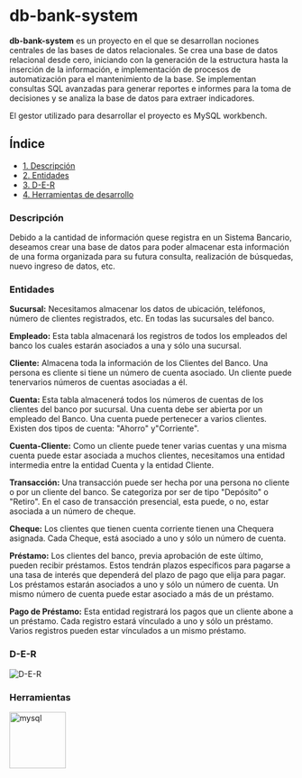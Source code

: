 # db-bank-system

**db-bank-system** es un proyecto en el que se desarrollan nociones centrales de las bases de datos relacionales. Se crea una base de datos relacional desde cero, iniciando con la generación de la estructura hasta la inserción de la información, e implementación de procesos de automatización para el mantenimiento de la base. Se implementan consultas SQL avanzadas para generar
reportes e informes para la toma de decisiones y se analiza la base de datos para extraer indicadores.

El gestor utilizado para desarrollar el proyecto es MySQL workbench.

## Índice
- [1. Descripción](#item1)
- [2. Entidades](#item2)
- [3. D-E-R](#item3)
- [4. Herramientas de desarrollo](#item4)

<a name="item1"></a>
### Descripción
Debido a la cantidad de información quese registra en un Sistema Bancario, deseamos crear una base de datos para poder almacenar
esta información de una forma organizada para su futura consulta, realización de búsquedas, nuevo ingreso de datos, etc.

<a name="item2"></a>
### Entidades
**Sucursal:** Necesitamos almacenar los datos de ubicación, teléfonos, número de clientes registrados, etc. En todas las sucursales
del banco.

**Empleado:** Esta tabla almacenará los registros de todos los empleados del banco los cuales estarán asociados a una y sólo una sucursal.

**Cliente:** Almacena toda la información de los Clientes del Banco. Una persona es cliente si tiene un número de cuenta asociado. 
Un cliente puede tenervarios números de cuentas asociadas a él.

**Cuenta:** Esta tabla almacenerá todos los números de cuentas de los clientes del banco por sucursal. Una cuenta debe ser abierta por un
empleado del Banco. Una cuenta puede pertenecer a varios clientes. Existen dos tipos de cuenta: "Ahorro" y"Corriente".

**Cuenta-Cliente:** Como un cliente puede tener varias cuentas y una misma cuenta puede estar asociada a muchos clientes, necesitamos una
entidad intermedia entre la entidad Cuenta y la entidad Cliente.

**Transacción:** Una transacción puede ser hecha por una persona no cliente o por un cliente del banco. Se categoriza por ser de tipo 
"Depósito" o "Retiro". En el caso de transacción presencial, esta puede, o no, estar asociada a un número de cheque.

**Cheque:** Los clientes que tienen cuenta corriente tienen una Chequera asignada. Cada Cheque, está asociado a uno y sólo
un número de cuenta.

**Préstamo:** Los clientes del banco, previa aprobación de este último, pueden recibir préstamos. Estos tendrán plazos específicos para 
pagarse a una tasa de interés que dependerá del plazo de pago que elija para pagar. Los préstamos estarán asociados a uno y sólo un 
número de cuenta. Un mismo número de cuenta puede estar asociado a más de un préstamo.

**Pago de Préstamo:** Esta entidad registrará los pagos que un cliente abone a un préstamo. Cada registro estará vínculado a uno y sólo
un préstamo. Varios registros pueden estar vínculados a un mismo préstamo.

<a name="item2"></a>
### D-E-R
![D-E-R](https://github.com/hc-angulo/db-bank-system/assets/14808063/f67aebfd-8b4f-459f-9f33-0c041a735674)


<a name="item3"></a>
### Herramientas


<p align="left> 
  <a href="https://www.mysql.com/" target="_blank"><img src="https://cdn.jsdelivr.net/gh/devicons/devicon/icons/mysql/mysql-original-wordmark.svg" alt="mysql" width="100" height="100"/>
</p>
          



